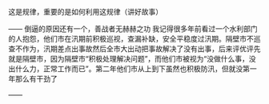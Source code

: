这是规律，重要的是如何利用这规律（讲好故事）

——
倒逼的原因还有一个，善战者无赫赫之功
我记得很多年前看过一个水利部门的人抱怨，他们市在汛期前积极巡视，查漏补缺，安全平稳度过汛期。隔壁市不巡查不作为，汛期差点出事故然后全市大出动把事故解决了没有出事，后来评优评先就是隔壁市，因为隔壁市“积极处理解决问题”，而他们市被视为“没做什么事，没出什么力，正常工作而已”。第二年他们市从上到下虽然也积极防汛，但就没第一年那么有干劲了

——

